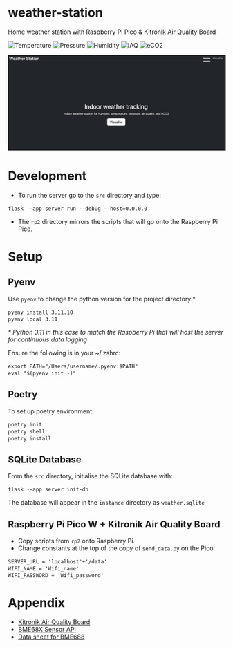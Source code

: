 # weather-station
Home weather station with Raspberry Pi Pico &amp; Kitronik Air Quality Board

![Temperature](https://img.shields.io/badge/temperature-%C2%B0C-blue)
![Pressure](https://img.shields.io/badge/pressure-Pa-green)
![Humidity](https://img.shields.io/badge/humidity-％-yellow)
![IAQ](https://img.shields.io/badge/IAQ-orange)
![eCO2](https://img.shields.io/badge/eCO2-ppm-teal)

![Weather station home](Weather_station_home.png)

# Development

* To run the server go to the ```src``` directory and type:
```
flask --app server run --debug --host=0.0.0.0
```

* The ```rp2``` directory mirrors the scripts that will go onto the Raspberry Pi Pico. 

# Setup

## Pyenv
Use `pyenv` to change the python version for the project directory.* 
```
pyenv install 3.11.10
pyenv local 3.11
```
_\* Python 3.11 in this case to match the Raspberry Pi that will host the server for continuous data logging_

Ensure the following is in your ~/.zshrc:
```
export PATH="/Users/username/.pyenv:$PATH"
eval "$(pyenv init -)"
```

## Poetry
To set up poetry environment:
```
poetry init
poetry shell
poetry install
```

## SQLite Database
From the `src` directory, initialise the SQLite database with:
```
flask --app server init-db
```
The database will appear in the `instance` directory as `weather.sqlite`

## Raspberry Pi Pico W + Kitronik Air Quality Board
* Copy scripts from ```rp2``` onto Raspberry Pi. 
* Change constants at the top of the copy of ```send_data.py``` on the Pico:
```
SERVER_URL = 'localhost'+'/data'
WIFI_NAME = 'Wifi_name'
WIFI_PASSWORD = 'Wifi_password'
```

# Appendix
* [Kitronik Air Quality Board](https://github.com/KitronikLtd/Kitronik-Pico-Smart-Air-Quality-Board-MicroPython)
* [BME68X Sensor API](https://github.com/boschsensortec/BME68x_SensorAPI)
* [Data sheet for BME688](https://www.bosch-sensortec.com/media/boschsensortec/downloads/datasheets/bst-bme688-ds000.pdf)
  

